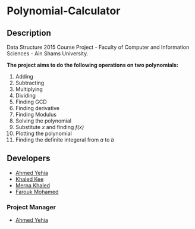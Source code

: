 # Polynomial-Calculator
## Description
Data Structure 2015 Course Project - Faculty of Computer and Information Sciences - Ain Shams University.

**The project aims to do the following operations on two polynomials:**

1. Adding
2. Subtracting
3. Multiplying
4. Dividing
5. Finding GCD
6. Finding derivative
7. Finding Modulus
8. Solving the polynomial
9. Substitute _x_ and finding _f(x)_
10. Plotting the polynomial
11. Finding the definite integeral from _a_ to _b_

## Developers
- [Ahmed Yehia](https://github.com/Ahmed-YehiaGPEL)
- [Khaled Kee](https://github.com/khaledkee)
- [Merna Khaled](https://github.com/xXblackXx)
- [Farouk Mohamed](https://github.com/faroukm15)

### Project Manager
- [Ahmed Yehia](https://github.com/Ahmed-YehiaGPEL)
